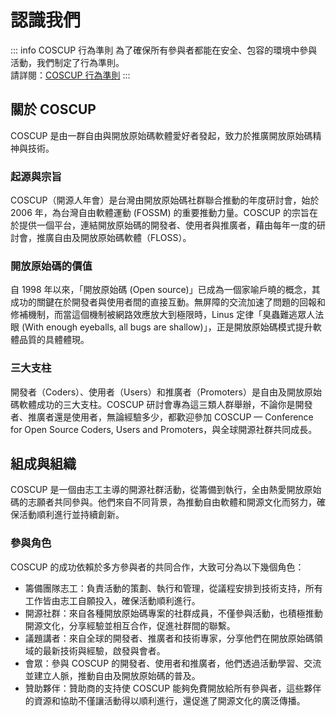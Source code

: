 # 認識我們

::: info COSCUP 行為準則
為了確保所有參與者都能在安全、包容的環境中參與活動，我們制定了行為準則。  
請詳閱：[COSCUP 行為準則](https://hackmd.io/@coscup/cococo-zh)
:::

## 關於 COSCUP

COSCUP 是由一群自由與開放原始碼軟體愛好者發起，致力於推廣開放原始碼精神與技術。

### 起源與宗旨

COSCUP（開源人年會）是台灣由開放原始碼社群聯合推動的年度研討會，始於 2006 年，為台灣自由軟體運動 (FOSSM) 的重要推動力量。COSCUP 的宗旨在於提供一個平台，連結開放原始碼的開發者、使用者與推廣者，藉由每年一度的研討會，推廣自由及開放原始碼軟體（FLOSS）。

### 開放原始碼的價值

自 1998 年以來，「開放原始碼 (Open source)」已成為一個家喻戶曉的概念，其成功的關鍵在於開發者與使用者間的直接互動。無屏障的交流加速了問題的回報和修補機制，而當這個機制被網路效應放大到極限時，Linus 定律「臭蟲難逃眾人法眼 (With enough eyeballs, all bugs are shallow)」，正是開放原始碼模式提升軟體品質的具體體現。

### 三大支柱

開發者（Coders）、使用者（Users）和推廣者（Promoters）是自由及開放原始碼軟體成功的三大支柱。COSCUP 研討會專為這三類人群舉辦，不論你是開發者、推廣者還是使用者，無論經驗多少，都歡迎參加 COSCUP — Conference for Open Source Coders, Users and Promoters，與全球開源社群共同成長。

## 組成與組織

COSCUP 是一個由志工主導的開源社群活動，從籌備到執行，全由熱愛開放原始碼的志願者共同參與。他們來自不同背景，為推動自由軟體和開源文化而努力，確保活動順利進行並持續創新。

### 參與角色

COSCUP 的成功依賴於多方參與者的共同合作，大致可分為以下幾個角色：

- 籌備團隊志工：負責活動的策劃、執行和管理，從議程安排到技術支持，所有工作皆由志工自願投入，確保活動順利進行。
- 開源社群：來自各種開放原始碼專案的社群成員，不僅參與活動，也積極推動開源文化，分享經驗並相互合作，促進社群間的聯繫。
- 議題講者：來自全球的開發者、推廣者和技術專家，分享他們在開放原始碼領域的最新技術與經驗，啟發與會者。
- 會眾：參與 COSCUP 的開發者、使用者和推廣者，他們透過活動學習、交流並建立人脈，推動自由及開放原始碼的普及。
- 贊助夥伴：贊助商的支持使 COSCUP 能夠免費開放給所有參與者，這些夥伴的資源和協助不僅讓活動得以順利進行，還促進了開源文化的廣泛傳播。
